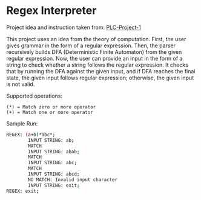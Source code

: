 # Regex Interpreter
Project idea and instruction taken from: [PLC-Project-1](https://tinman.cs.gsu.edu/~raj/4330/sp22/project1/)

<p>This project uses an idea from the theory of computation. First, the user gives grammar in the form of a regular expression. Then, the parser recursively builds DFA (Deterministic Finite Automaton) from the given regular expression. Now, the user can provide an input in the form of a string to check whether a string follows the regular expression. It checks that by running the DFA against the given input, and if DFA reaches the final state, the given input follows regular expression; otherwise, the given input is not valid.</p> 

Supported operations:
```
(*) = Match zero or more operator
(+) = Match one or more operator
```

Sample Run:
```bash
REGEX: (a+b)*abc*;
        INPUT STRING: ab;
        MATCH
        INPUT STRING: abab;
        MATCH
        INPUT STRING: abc;
        MATCH
        INPUT STRING: abcd;
        NO MATCH: Invalid input character
        INPUT STRING: exit;
REGEX: exit;
```
